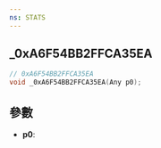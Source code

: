 ```yaml
---
ns: STATS
---
```

## _0xA6F54BB2FFCA35EA

```c
// 0xA6F54BB2FFCA35EA
void _0xA6F54BB2FFCA35EA(Any p0);
```


## 參數
* **p0**: 

